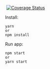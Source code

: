 
<img src="https://travis-ci.org/nec/rickandmorty-app.svg?branch=travis" alt="">
<a href='https://coveralls.io/github/nec/rickandmorty-app?branch=travis'>
  <img src='https://coveralls.io/repos/github/nec/rickandmorty-app/badge.svg?branch=travis' alt='Coverage Status' />
</a>

Install:

```
yarn
or
npm install
```

Run app:

```
npm start
or
yarn start
```
